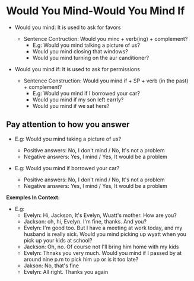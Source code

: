# Would You Mind-Would You Mind If

- Would you mind: It is used to ask for favors
  - Sentence Contruction: Would you minc + verb(ing) + complement?
    - E.g: Would you mind talking a picture of us?
    - Would you mind closing that windows?
    - Would you mind turning on the aur canditioner?

- Would you mind if: It is used to ask for permissions
  - Sentence Construction: Would you mind if + SP + verb (in the past) + complement?
    - E.g: Would you mind if I borrowed your car?
    - Would you mind if my son left earrly?
    - Would you mind if we sat here?

## Pay attention to how you answer

- E.g: Would you mind taking a picture of us?
  - Positive answers: No, I don't mind / No, It's not a problem
  - Negative answers: Yes, I mind / Yes, It would be a problem

- E.g: Would you mind if borrowed your car?
  - Positive answers: No, I don't mind / No, It's not a problem
  - Negative answers: Yes, I mind / Yes, It would be a problem

**Exemples In Context:**

- E.g:
  - Evelyn: Hi, Jackson, It's Evelyn, Wuatt's mother. How are you?
  - Jackson: oh, hi, Evelyn. I'm fine, thanks. And you?
  - Evelyn: I'm good too. But I have a meeting at work today, and my husband is really sick. Would you mind picking up wyatt when you pick up your kids at school?
  - Jackson: Oh, no. Of course not I'll bring him home with my kids
  - Evelyn: Thnaks you very much. Would you mind if I passed by at around nine p.m to pick him up or is it too late?
  - Jakson: No, that's fine
  - Evelyn: All right. Thanks you again
